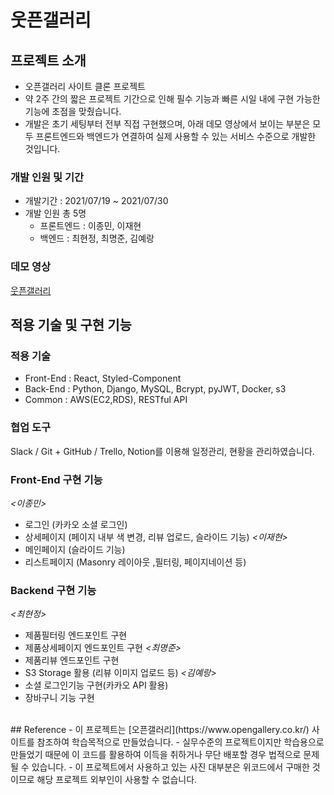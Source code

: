 # 웃픈갤러리
## 프로젝트 소개
- 오픈갤러리 사이트 클론 프로젝트
- 약 2주 간의 짧은 프로젝트 기간으로 인해 필수 기능과 빠른 시일 내에 구현 가능한 기능에 초점을 맞췄습니다.
- 개발은 초기 세팅부터 전부 직접 구현했으며, 아래 데모 영상에서 보이는 부분은 모두 프론트엔드와 백엔드가 연결하여 실제 사용할 수 있는 서비스 수준으로 개발한 것입니다.
### 개발 인원 및 기간
- 개발기간 : 2021/07/19 ~ 2021/07/30
- 개발 인원 총 5명
   -  프론트엔드 : 이종민, 이재현
   -  백엔드 : 최현정, 최명준, 김예랑
### 데모 영상
<a href=“https://youtu.be/OOkNGPRC4F0”>웃픈갤러리</a>
<!-- <br> -->
## 적용 기술 및 구현 기능
### 적용 기술
- Front-End : React, Styled-Component
- Back-End : Python, Django, MySQL, Bcrypt, pyJWT, Docker, s3
- Common : AWS(EC2,RDS), RESTful API
### 협업 도구
Slack / Git + GitHub / Trello, Notion를 이용해 일정관리, 현황을 관리하였습니다.
### Front-End 구현 기능
*<이종민>*
- 로그인 (카카오 소셜 로그인)
- 상세페이지 (페이지 내부 색 변경, 리뷰 업로드, 슬라이드 기능)
*<이재현>*
- 메인페이지 (슬라이드 기능)
- 리스트페이지 (Masonry 레이아웃 ,필터링, 페이지네이션 등)
### Backend 구현 기능
*<최현정>*
- 제품필터링 엔드포인트 구현
- 제품상세페이지 엔드포인트 구현
*<최명준>*
- 제품리뷰 엔드포인트 구현
- S3 Storage 활용 (리뷰 이미지 업로드 등)
*<김예랑>*
- 소셜 로그인기능 구현(카카오 API 활용)
- 장바구니 기능 구현
<br>
## Reference
- 이 프로젝트는 [오픈갤러리](https://www.opengallery.co.kr/) 사이트를 참조하여 학습목적으로 만들었습니다.
- 실무수준의 프로젝트이지만 학습용으로 만들었기 때문에 이 코드를 활용하여 이득을 취하거나 무단 배포할 경우 법적으로 문제될 수 있습니다.
- 이 프로젝트에서 사용하고 있는 사진 대부분은 위코드에서 구매한 것이므로 해당 프로젝트 외부인이 사용할 수 없습니다.
